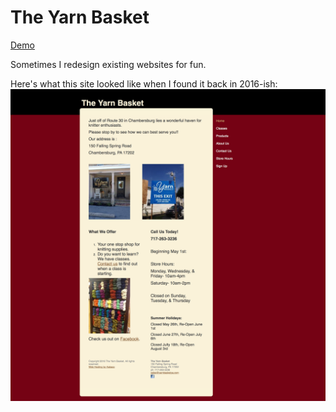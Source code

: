 # The Yarn Basket

[Demo](https://ssteigen.github.io/the-yarn-basket/)

Sometimes I redesign existing websites for fun.

Here's what this site looked like when I found it back in 2016-ish:
![Original Homepage](https://github.com/ssteigen/the-yarn-basket/blob/master/resources/screenshots/CurrentSite%20-%202016/01-home.png)
